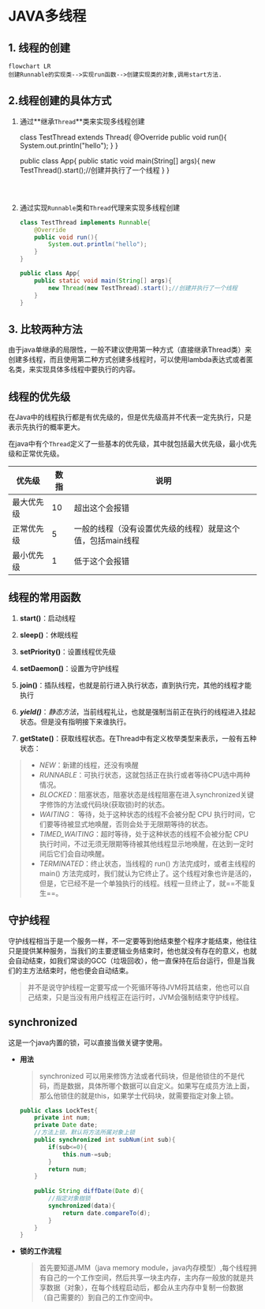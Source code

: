 # JAVA多线程

## 1. 线程的创建

```mermaid
flowchart LR
创建Runnable的实现类-->实现run函数-->创建实现类的对象,调用start方法.
```

## 2.线程创建的具体方式

1. 通过**继承`Thread`**类来实现多线程创建

   class TestThread extends Thread{
       @Override
       public void run(){
           System.out.println("hello");
       }
   }
   
   public class App{
       public static void main(String[] args){
           new TestThread().start();//创建并执行了一个线程
       }
   }
   ```

   

2. 通过实现`Runnable`类和`Thread`代理来实现多线程创建

   

   ```java
   class TestThread implements Runnable{
       @Override
       public void run(){
           System.out.println("hello");
       }
   }
   
   public class App{
       public static void main(String[] args){
           new Thread(new TestThread).start();//创建并执行了一个线程
       }
   }
   ```

   

## 3. 比较两种方法

由于java单继承的局限性，一般不建议使用第一种方式（直接继承Thread类）来创建多线程，而且使用第二种方式创建多线程时，可以使用lambda表达式或者匿名类，来实现具体多线程中要执行的内容。

## 线程的优先级

在Java中的线程执行都是有优先级的，但是优先级高并不代表一定先执行，只是表示先执行的概率更大。

在java中有个`Thread`定义了一些基本的优先级，其中就包括最大优先级，最小优先级和正常优先级。

| 优先级     | 数指 | 说明                                                       |
| ---------- | ---- | ---------------------------------------------------------- |
| 最大优先级 | 10   | 超出这个会报错                                             |
| 正常优先级 | 5    | 一般的线程（没有设置优先级的线程）就是这个值，包括main线程 |
| 最小优先级 | 1    | 低于这个会报错                                             |

## 线程的常用函数

1. **start()**：启动线程

2. **sleep()**：休眠线程

3. **setPriority()**：设置线程优先级

4. **setDaemon()**：设置为守护线程

5. **join()**：插队线程，也就是前行进入执行状态，直到执行完，其他的线程才能执行

6. ***yield()***：*静态方法*，当前线程礼让，也就是强制当前正在执行的线程进入挂起状态。但是没有指明接下来谁执行。

7. **getState()**：获取线程状态。在Thread中有定义枚举类型来表示，一般有五种状态：


> - *NEW*：新建的线程，还没有唤醒
> - *RUNNABLE*：可执行状态，这就包括正在执行或者等待CPU选中两种情况。
> - *BLOCKED*：阻塞状态，阻塞状态是线程阻塞在进入synchronized关键字修饰的方法或代码块(获取锁)时的状态。
  > - *WAITING*： 等待，处于这种状态的线程不会被分配 CPU 执行时间，它们要等待被显式地唤醒，否则会处于无限期等待的状态。
> - *TIMED_WAITING*：超时等待，处于这种状态的线程不会被分配 CPU 执行时间，不过无须无限期等待被其他线程显示地唤醒，在达到一定时间后它们会自动唤醒。
> - *TERMINATED*：终止状态，当线程的 run() 方法完成时，或者主线程的 main() 方法完成时，我们就认为它终止了。这个线程对象也许是活的，但是，它已经不是一个单独执行的线程。线程一旦终止了，就==不能复生==。

## 守护线程

守护线程相当于是一个服务一样，不一定要等到他结束整个程序才能结束，他往往只是提供某种服务，当我们的主要逻辑业务结束时，他也就没有存在的意义，也就会自动结束，如我们常谈的GCC（垃圾回收），他一直保持在后台运行，但是当我们的主方法结束时，他也便会自动结束。

> 并不是说守护线程一定要写成一个死循环等待JVM将其结束，他也可以自己结束，只是当没有用户线程正在运行时，JVM会强制结束守护线程。

## synchronized

这是一个java内置的锁，可以直接当做关键字使用。

- **用法**

  > synchronized 可以用来修饰方法或者代码块，但是他锁住的不是代码，而是数据，具体所哪个数据可以自定义。如果写在成员方法上面，那么他锁住的就是this，如果学士代码块，就需要指定对象上锁。

  ```java
  public class LockTest{
      private int num;
      private Date date;
      //方法上锁，默认将方法所属对象上锁
      public synchronized int subNum(int sub){
          if(sub<=0){
              this.num-=sub;
          }
          return num;
      }
      
      public String diffDate(Date d){
          //指定对象枷锁
          synchronized(data){
              return date.compareTo(d);
          }
      }
  }
  ```

- **锁的工作流程**

  > 首先要知道JMM（java memory module，java内存模型）,每个线程拥有自己的一个工作空间，然后共享一块主内存，主内存一般放的就是共享数据（对象），在每个线程启动后，都会从主内存中复制一份数据（自己需要的）到自己的工作空间中。